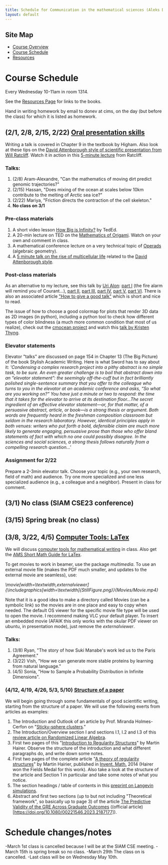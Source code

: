 ```yaml
---
title: Schedule for Communication in the mathematical sciences (Aleks Donev, Spring 2023, Courant)
layout: default
---
```


## Site Map
* [Course Overview](https://adonev.github.io/WrittenOral/)
* [Course Schedule](schedule.md)
* [Resources](resources.md) 

# Course Schedule

Every Wednesday 10-11am in room 1314.

See the [Resources Page](resources.md) for links to the books. 

Hand in writing homework by email to donev at cims, on the day (but before the class) for which it is listed as homework.

## (2/1, 2/8, 2/15, 2/22) [Oral presentation skills](Resources/Lecture-Presentation.handout.pdf)

Writing a talk is covered in Chapter 9 in the textbook by Higham. Also look at these tips on the [David Attenborough style of scientific presentation from Will Ratcliff](Resources/David-Attenborough.pdf). Watch it in action in this [5-minute lecture](https://www.youtube.com/watch?v=jVGHr6MHapo) from Ratcliff.

### Talks:

1. (2/8) Aram-Alexandre, "Can the mathematics of moving dirt predict genomic trajectories?"
2. (2/15) Hassan, "Does mixing of the ocean at scales below 10km contribute to the melting of Arctic sea ice?"
3. (2/22) Mariya, "Friction directs the contraction of the cell skeleton."
4. **No class on 3/1**

### Pre-class materials

1.  A short video lesson [How Big is Infinity?](https://www.youtube.com/watch?v=UPA3bwVVzGI) by TedEd.
2.  A 20-min lecture on TED on the [Mathematics of Origami](https://www.youtube.com/watch?v=NYKcOFQCeno). Watch on your own and comment in class.
3.  A mathematical conference lecture on a very technical topic of [Operads](https://www.youtube.com/watch?v=ZquD_VRDFoU) (algebraic geometry).
4.  A [5 minute talk on the rise of multicellular life](https://www.youtube.com/watch?v=jVGHr6MHapo) related to the [David Attenborough style](Resources/David-Attenborough.pdf).

### Post-class materials

As an alternative to my lecture, see this talk by [Uri Alon](https://www.weizmann.ac.il/mcb/UriAlon/): [part I](https://www.youtube.com/watch?v=5OFAhBw0OXs) (the fire alarm will remind you of Courant...), [part II](https://www.youtube.com/watch?v=Fg_Bn8k0uaQ), [part III](https://www.youtube.com/watch?v=zYsHxNiPg7M), [part IV](https://www.youtube.com/watch?v=OhnSSjQCm4c), [part V](https://www.youtube.com/watch?v=FYkdzZgCX4M), [part VI](https://www.youtube.com/watch?v=y-fhwNa7fnQ). There is also an associated article ["How to give a good talk"](https://pubmed.ncbi.nlm.nih.gov/19854123/) which is short and nice to read.

The issue of how to choose a good colormap for plots that render 3D data as 2D images (in python), including a python tool to check how different types of color blindness (a much more common condition that most of us realize), check out the [cmocean project](https://matplotlib.org/cmocean/) and watch this [talk by Kristen Thyng](https://www.youtube.com/watch?v=o9KxYxROSgM).

### Elevator statements

Elevator "talks" are discussed on page 154 in Chapter 13 (The Big Picture) of the book Stylish Academic Writing. Here is what Sword has to say about it:
_'Condensing a complex research project into a pithy abstract is no simple task, to be sure. An even greater challenge is to boil that abstract down into an “elevator statement”: the seemingly off-the-cuff but in fact brilliantly polished single-sentence summary that you offer to the colleague who turns to you in the elevator at an academic conference and asks, “So what are you working on?” You have just a minute or two to respond: the time that it takes for the elevator to arrive at its destination floor...The secret ingredient of an effective elevator statement—or, for that matter, of a persuasive abstract, article, or book—is a strong thesis or argument. Both words are frequently heard in the freshman composition classroom but seldom in the research laboratory. However, identical principles apply in both venues: writers who put forth a bold, defensible claim are much more likely to generate engaging, persuasive prose than those who offer bland statements of fact with which no one could possibly disagree. In the sciences and social sciences, a strong thesis follows naturally from a compelling research question...'_

### Assignment for 2/22

Prepare a 2-3min elevator talk. Choose your topic (e.g., your own research, field of math) and audience. Try one more specialized and one less specialized audience (e.g., a colleague and a neighbor). Present in class for comment.

## (3/1) No class (SIAM CSE23 conference)

## (3/15) Spring break (no class)

## (3/8, 3/22, 4/5) [Computer Tools: LaTex](Resources/Lecture-Tools.handout.pdf)

We will discuss [computer tools for mathematical writing](Resources/Lecture-Tools.handout.pdf) in class. Also get the [AMS Short Math Guide for LaTex](http://tug.ctan.org/info/short-math-guide/short-math-guide.pdf).

To get movies to work in beamer, use the package _multimedia_.
To use an external movie file (makes the PDF much smaller, and updates to the external movie are seamless), use:

_\movie[width=\textwidth,externalviewer]{\includegraphics[width=\textwidth]{StillFigure.png}}{Movies/Movie.mp4}_

Note that it is a good idea to make a directory called Movies (can be a symbolic link) so the movies are in one place and easy to copy when needed. The default OS viewer for the specific movie file type will be used to open the movie. I recommend making VLC your default player. To insert an embedded movie (AFAIK this only works with the okular PDF viewer on ubuntu, in presentation mode), just remove the _externalviewer_.

### Talks:

1. (3/8) Ryan, "The story of how Suki Manabe's work led us to the Paris Agreement."
2. (3/22) Vish, "How we can generate more stable proteins by learning from natural language."
3. (4/5) Sonia, "How to Sample a Probability Distribution in Infinite Dimensions".

### (4/12, 4/19, 4/26, 5/3, 5/10) [Structure of a paper](Resources/Lecture-Structure.handout.pdf)

We will begin going through some fundamentals of good scientific writing, starting from the structure of a paper. We will use the following exerts from articles as examples:

1.  The Introduction and Outlook of an article by Prof. Miranda Holmes-Cerfon on "[Sticky-sphere clusters](https://arxiv.org/abs/1709.05138)."
2.  The Introduction/Overview section I and sections I.1, I.2 and I.3 of this [review article on Randomized Linear Algebra](https://arxiv.org/abs/0909.4061).
2.  First two pages of this "[Introduction to Regularity Structures](http://www.hairer.org/notes/Regularity.pdf)" by Martin Hairer. Observe the structure of the introduction and what different paragraphs do, and write down some notes.
3.  First two pages of the complete article "[A theory of regularity structures](http://www.hairer.org/papers/Structure.pdf)" by Martin Hairier, published in [Invent. Math.](http://dx.doi.org/10.1007/s00222-014-0505-4) 2014 (Hairer won the Fields Medal for this work). Also take a look at the structure of the article and Section 1 in particular and take some notes of what you notice.
4.  The section headings / table of contents in this [preprint on Langevin simulations](https://www.biorxiv.org/content/early/2018/02/16/266619).
5.  Abstract and first two sections (up to but not including "Theoretical framework", so basically up to page 3) of the article [The Predictive Validity of the GRE Across Graduate Outcomes](https://www.researchgate.net/profile/David-Feldon/publication/369412118_A_Meta-Analysis_of_Trends_Over_Time/links/641a2d4e92cfd54f841b62b5/A-Meta-Analysis-of-Trends-Over-Time.pdf) ((official article)[https://doi.org/10.1080/00221546.2023.2187177]).

# Schedule changes/notes

-March 1st class is cancelled because I will be at the SIAM CSE meeting.
-March 15th is spring break so no class.
-March 29th The class on is cancelled.
-Last class will be on Wednesday May 10th.


